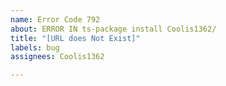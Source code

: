 ```yaml
---
name: Error Code 792
about: ERROR IN ts-package install Coolis1362/
title: "[URL does Not Exist]"
labels: bug
assignees: Coolis1362

---
```




